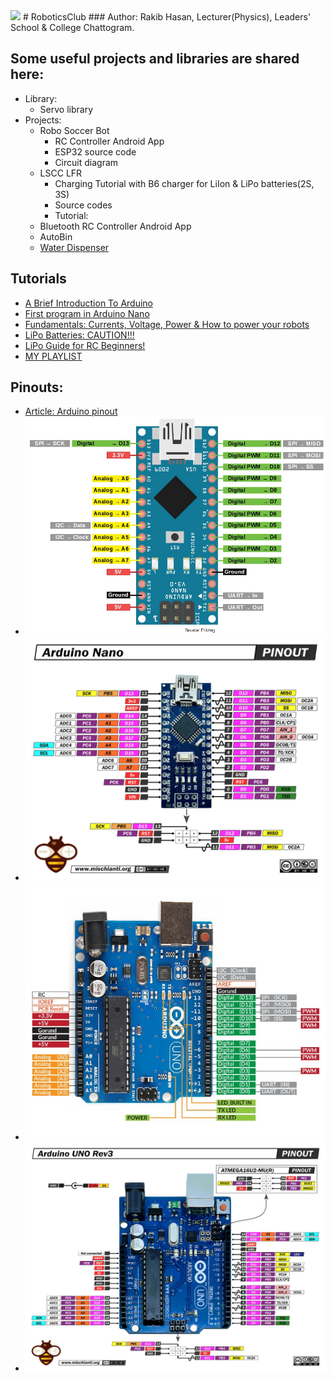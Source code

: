 <img src="https://leaders.edu.bd/wp-content/uploads/2024/11/L-LOGO.jpg" />
# RoboticsClub
### Author: Rakib Hasan, Lecturer(Physics), Leaders' School & College Chattogram.

## Some useful projects and libraries are shared here:
 - Library:
     - Servo library
 - Projects:
     - Robo Soccer Bot
        - RC Controller Android App
        - ESP32 source code
        - Circuit diagram
     - LSCC LFR
        - Charging Tutorial with B6 charger for LiIon & LiPo batteries(2S, 3S)
        - Source codes
        - Tutorial: 
     - Bluetooth RC Controller Android App
     - AutoBin
     - [Water Dispenser](https://github.com/kazi-rakib/RoboticsClub/tree/main/Projects/ScienceFair25/Sonar_Sensor_HC-SR04)
       
## Tutorials
 - [A Brief Introduction To Arduino](https://www.youtube.com/watch?v=nL34zDTPkcs)
 - [First program in Arduino Nano](https://www.youtube.com/watch?v=R102xfcx75I)
 - [Fundamentals: Currents, Voltage, Power & How to power your robots](https://www.youtube.com/watch?v=Iye4uVLmj8o&list=PLmZMSmNrIbn2F906Ibh4Jy4HtgfKOOqHC&index=5)
 - [LiPo Batteries: CAUTION!!!](https://youtu.be/Iye4uVLmj8o?list=PLmZMSmNrIbn2F906Ibh4Jy4HtgfKOOqHC&t=590)
 - [LiPo Guide for RC Beginners!](https://www.youtube.com/watch?v=Lk7wzVYmXSA&list=PLmZMSmNrIbn2F906Ibh4Jy4HtgfKOOqHC&index=5&t=262s)
 - [MY PLAYLIST](https://youtube.com/playlist?list=PLmZMSmNrIbn2F906Ibh4Jy4HtgfKOOqHC&si=s0Xlpj7HS1_l4KLY)

## Pinouts:
 - [Article: Arduino pinout](https://components101.com/microcontrollers/arduino-uno)
 - <img src="https://github.com/kazi-rakib/RoboticsClub/blob/main/nano-pinout-01.jpg?raw=true" alt="Arduino Nano" />
 - <img src="https://github.com/kazi-rakib/RoboticsClub/blob/main/nano-pinout-02.jpg?raw=true" alt="Arduino Nano" />
 - <img src="https://github.com/kazi-rakib/RoboticsClub/blob/main/uno-pinout-01.jpg?raw=true" alt="Arduino Nano" />
 - <img src="https://github.com/kazi-rakib/RoboticsClub/blob/main/uno-pinout-02.jpg?raw=true" alt="Arduino Nano" />
